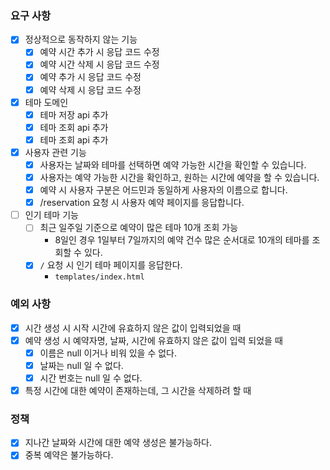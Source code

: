 ### 요구 사항
- [x] 정상적으로 동작하지 않는 기능
  - [x] 예약 시간 추가 시 응답 코드 수정
  - [x] 예약 시간 삭제 시 응답 코드 수정
  - [x] 예약 추가 시 응답 코드 수정
  - [x] 예약 삭제 시 응답 코드 수정
- [x] 테마 도메인
  - [x] 테마 저장 api 추가
  - [x] 테마 조회 api 추가
  - [x] 테마 조회 api 추가
- [x] 사용자 관련 기능
  - [x] 사용자는 날짜와 테마를 선택하면 예약 가능한 시간을 확인할 수 있습니다.
  - [x] 사용자는 예약 가능한 시간을 확인하고, 원하는 시간에 예약을 할 수 있습니다.
  - [x] 예약 시 사용자 구분은 어드민과 동일하게 사용자의 이름으로 합니다.
  - [x] /reservation 요청 시 사용자 예약 페이지를 응답합니다.
- [ ] 인기 테마 기능
  - [ ] 최근 일주일 기준으로 예약이 많은 테마 10개 조회 가능
    - 8일인 경우 1일부터 7일까지의 예약 건수 많은 순서대로 10개의 테마를 조회할 수 있다. 
  - [x] `/` 요청 시 인기 테마 페이지를 응답한다.
    - `templates/index.html`

### 예외 사항
- [x] 시간 생성 시 시작 시간에 유효하지 않은 값이 입력되었을 때
- [x] 예약 생성 시 예약자명, 날짜, 시간에 유효하지 않은 값이 입력 되었을 때
  - [x] 이름은 null 이거나 비워 있을 수 없다.
  - [x] 날짜는 null 일 수 없다.
  - [x] 시간 번호는 null 일 수 없다.
- [x] 특정 시간에 대한 예약이 존재하는데, 그 시간을 삭제하려 할 때

### 정책
- [x] 지나간 날짜와 시간에 대한 예약 생성은 불가능하다.
- [x] 중복 예약은 불가능하다.
